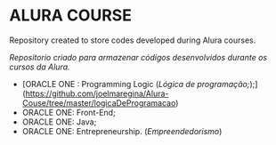 # ALURA COURSE

Repository created to store codes developed during Alura courses.

_Repositorio criado para armazenar códigos desenvolvidos durante os cursos da Alura._

* [ORACLE ONE : Programming Logic (_Lógica de programação;_);] (https://github.com/joelmaregina/Alura-Couse/tree/master/logicaDeProgramacao)
* ORACLE ONE: Front-End;
* ORACLE ONE: Java;
* ORACLE ONE: Entrepreneurship. (_Empreendedorismo_)

